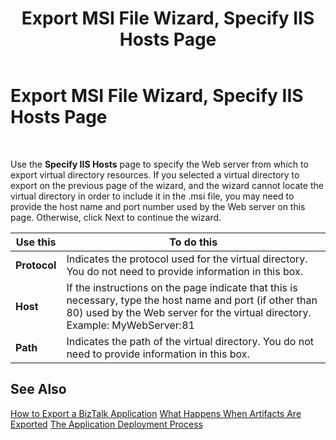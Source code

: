 ﻿---
title: Export MSI File Wizard, Specify IIS Hosts Page
TOCTitle: Export MSI File Wizard, Specify IIS Hosts Page
ms:assetid: f5cdfde4-23a8-43b5-928a-df2cf433d1c9
ms:mtpsurl: https://msdn.microsoft.com/en-us/library/Aa561956(v=BTS.80)
ms:contentKeyID: 51533463
ms.date: 08/30/2017
mtps_version: v=BTS.80
f1_keywords:
- bts10.appdeploy.app.export.hosts
---

# Export MSI File Wizard, Specify IIS Hosts Page

 

Use the **Specify IIS Hosts** page to specify the Web server from which to export virtual directory resources. If you selected a virtual directory to export on the previous page of the wizard, and the wizard cannot locate the virtual directory in order to include it in the .msi file, you may need to provide the host name and port number used by the Web server on this page. Otherwise, click Next to continue the wizard.

<table>
<thead>
<tr class="header">
<th>Use this</th>
<th>To do this</th>
</tr>
</thead>
<tbody>
<tr class="odd">
<td><strong>Protocol</strong></td>
<td>Indicates the protocol used for the virtual directory. You do not need to provide information in this box.</td>
</tr>
<tr class="even">
<td><strong>Host</strong></td>
<td>If the instructions on the page indicate that this is necessary, type the host name and port (if other than 80) used by the Web server for the virtual directory. Example: MyWebServer:81</td>
</tr>
<tr class="odd">
<td><strong>Path</strong></td>
<td>Indicates the path of the virtual directory. You do not need to provide information in this box.</td>
</tr>
</tbody>
</table>


## See Also

[How to Export a BizTalk Application](https://msdn.microsoft.com/library/aa577804\(v=bts.80\))  
[What Happens When Artifacts Are Exported](https://msdn.microsoft.com/library/aa578034\(v=bts.80\))  
[The Application Deployment Process](https://msdn.microsoft.com/library/aa559316\(v=bts.80\))

